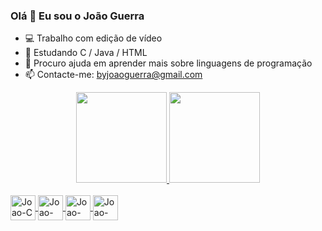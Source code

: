 ### Olá 👋 Eu sou o João Guerra

- 💻 Trabalho com edição de vídeo
- 🌱 Estudando C / Java / HTML
- 🤔 Procuro ajuda em aprender mais sobre linguagens de programação
- 📫 Contacte-me: byjoaoguerra@gmail.com

<div align="center">
  <a href="https://github.com/byjoaoguerra">
  <img height="145em" src="https://github-readme-stats.vercel.app/api?username=byjoaoguerra&show_icons=true&theme=dark&include_all_commits=true&count_private=true"/>
  <img height="145em" src="https://github-readme-stats.vercel.app/api/top-langs/?username=byjoaoguerra&layout=compact&langs_count=7&theme=dark"/>
</div>
  
  
<div style="display: inline_block"><br>
  <img align="center" alt="Joao-C" height="40" width="40" src="https://cdn.jsdelivr.net/gh/devicons/devicon/icons/c/c-original.svg" />
  <img align="center" alt="Joao-Java" height="40" width="40" src="https://cdn.jsdelivr.net/gh/devicons/devicon/icons/java/java-original.svg" />
  <img align="center" alt="Joao-HTML" height="40" width="40" src="https://cdn.jsdelivr.net/gh/devicons/devicon/icons/html5/html5-original.svg" />
  <img align="center" alt="Joao-HTML" height="40" width="40" src="https://cdn.jsdelivr.net/gh/devicons/devicon/icons/mysql/mysql-original.svg" />

</div>
  
  ##
  
<div>
  
</div>
  


